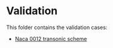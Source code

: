 # Validation

This folder contains the validation cases:

- [Naca 0012 transonic scheme](https://github.com/KratosMultiphysics/Examples/tree/master/potential_flow/validation/naca0012_transonic_scheme/source)